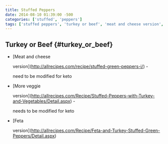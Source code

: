 ```yaml
---
title: Stuffed Peppers
date: 2014-08-10 01:39:00 -500
categories: ['stuffed', 'peppers']
tags: ['stuffed peppers', 'turkey or beef', 'meat and cheese version', 'feta version', 'more veggie version']
---
```


## Turkey or Beef {#turkey_or_beef}

-   [Meat and cheese
    version](http://allrecipes.com/recipe/stuffed-green-peppers-i/) -
    need to be modified for keto
-   [More veggie
    version](http://allrecipes.com/Recipe/Stuffed-Peppers-with-Turkey-and-Vegetables/Detail.aspx) -
    needs to be modified for keto
-   [Feta
    version](http://allrecipes.com/Recipe/Feta-and-Turkey-Stuffed-Green-Peppers/Detail.aspx)
